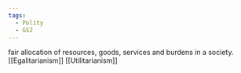 ```yaml
---
tags:
  - Polity
  - GS2
---
```

fair allocation of resources, goods, services and burdens in a society.
[[Egalitarianism]]
[[Utilitarianism]]
